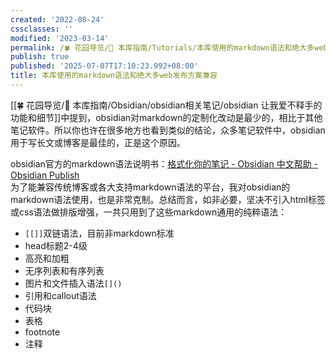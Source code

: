 ```yaml
---
created: '2022-08-24'
cssclasses: ''
modified: '2023-03-14'
permalink: /🍀 花园导览/🧰 本库指南/Tutorials/本库使用的markdown语法和绝大多web发布方案兼容.md
publish: true
published: '2025-07-07T17:10:23.992+08:00'
title: 本库使用的markdown语法和绝大多web发布方案兼容
---
```

[[🍀 花园导览/🧰 本库指南/Obsidian/obsidian相关笔记/obsidian 让我爱不释手的功能和细节]]中提到，obsidian对markdown的定制化改动是最少的，相比于其他笔记软件。所以你也许在很多地方也看到类似的结论，众多笔记软件中，obsidian用于写长文或博客是最佳的，正是这个原因。

obsidian官方的markdown语法说明书：[格式化你的笔记 - Obsidian 中文帮助 - Obsidian Publish](https://publish.obsidian.md/help-zh/%E4%BD%BF%E7%94%A8%E6%8C%87%E5%8D%97/%E6%A0%BC%E5%BC%8F%E5%8C%96%E4%BD%A0%E7%9A%84%E7%AC%94%E8%AE%B0)  
为了能兼容传统博客或各大支持markdown语法的平台，我对obsidian的markdown语法使用，也是非常克制。总结而言，如非必要，坚决不引入html标签或css语法做排版增强，一共只用到了这些markdown通用的纯粹语法：

- `[[]]`双链语法，目前非markdown标准
- head标题2-4级
- 高亮和加粗
- 无序列表和有序列表
- 图片和文件插入语法`[]()`
- 引用和callout语法
- 代码块
- 表格
- footnote
- 注释